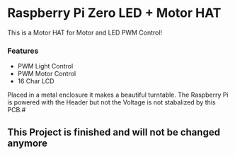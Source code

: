 # Raspberry Pi Zero LED + Motor HAT

This is a Motor HAT for Motor and LED PWM Control!

### Features
- PWM Light Control
- PWM Motor Control
- 16 Char LCD

Placed in a metal enclosure it makes a beautiful turntable.
The Raspberry Pi is powered with the Header but not the Voltage is not stabalized by this PCB.#

## This Project is finished and will not be changed anymore
